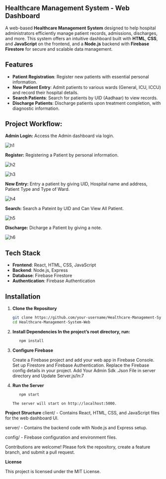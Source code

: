 ## Healthcare Management System - Web Dashboard

A web-based **Healthcare Management System** designed to help hospital administrators efficiently manage patient records, admissions, discharges, and more. This system offers an intuitive dashboard built with **HTML**, **CSS**, and **JavaScript** on the frontend, and a **Node.js** backend with **Firebase Firestore** for secure and scalable data management.

## Features

- **Patient Registration**: Register new patients with essential personal information.
- **New Patient Entry**: Admit patients to various wards (General, ICU, ICCU) and record their hospital details.
- **Search Patients**: Search for patients by UID (Aadhaar) to view records.
- **Discharge Patients**: Discharge patients upon treatment completion, with diagnostic information.

## Project Workflow: 

**Admin Login:** Access the Admin dashboard via login.

![h1](https://github.com/user-attachments/assets/c3225134-e552-48e5-928c-b619b1a3e12e)


**Register:** Registering a Patient by personal information.

![h2](https://github.com/user-attachments/assets/51548edd-6c5d-4f7f-9951-17bf5c8d50a6)

![h3](https://github.com/user-attachments/assets/643a4da2-1807-4cb6-bef7-793355d71bb8)


**New Entry:** Entry a patient by giving UID, Hospital name and address, Patient Type and Type of Ward.

![h4](https://github.com/user-attachments/assets/65d660ee-03c9-498e-849b-595b23c4e43b)


**Search:** Search a Pateint by UID and Can View All Patient.

![h5](https://github.com/user-attachments/assets/4c954206-d223-4b0e-9e36-62c00a8cab72)


**Discharge:** Dicharge a Patient by giving a note.

![h6](https://github.com/user-attachments/assets/88cb7cf4-953a-4df7-a8ae-2171dfc22644)


## Tech Stack

- **Frontend**: React, HTML, CSS, JavaScript
- **Backend**: Node.js, Express
- **Database**: Firebase Firestore
- **Authentication**: Firebase Authentication

## Installation

1. **Clone the Repository**
   ```bash
   git clone https://github.com/your-username/Healthcare-Management-System-Web.git
   cd Healthcare-Management-System-Web

2. **Install Dependencies In the project’s root directory, run:**
   ```bash
      npm install

4. **Configure Firebase**

   Create a Firebase project and add your web app in Firebase Console.
   Set up Firestore and Firebase Authentication.
   Replace the Firebase config details in your project.
   Add Your Admin Sdk .Json File in server directory and Update Server.js/ln:7

4. **Run the Server**
   ```bash
      npm start

   The server will start on http://localhost:5000.

**Project Structure**
client/ - Contains React, HTML, CSS, and JavaScript files for the web dashboard UI.

server/ - Contains the backend code with Node.js and Express setup.

config/ - Firebase configuration and environment files.

Contributions are welcome! Please fork the repository, create a feature branch, and submit a pull request.

**License**

This project is licensed under the MIT License.
